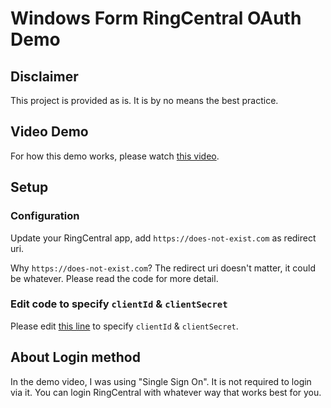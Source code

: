 # Windows Form RingCentral OAuth Demo

## Disclaimer

This project is provided as is. It is by no means the best practice.


## Video Demo

For how this demo works, please watch [this video](./video.mp4).

## Setup

### Configuration

Update your RingCentral app, add `https://does-not-exist.com` as redirect uri.

Why `https://does-not-exist.com`? The redirect uri doesn't matter, it could be whatever. Please read the code for more detail.


### Edit code to specify `clientId` & `clientSecret`

Please edit [this line](./WindowsFormsApp1/OAuthForm.cs#L17) to specify `clientId` & `clientSecret`.


## About Login method

In the demo video, I was using "Single Sign On". It is not required to login via it. You can login RingCentral with whatever way that works best for you.
